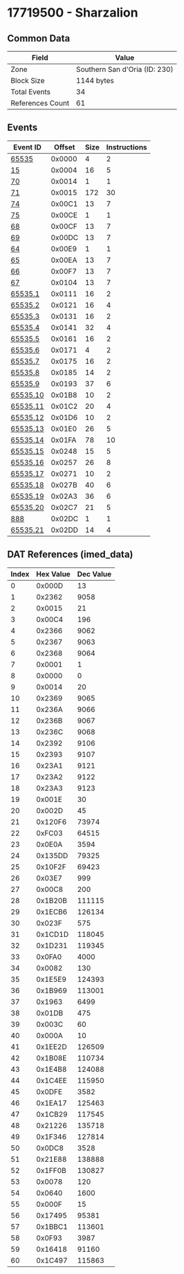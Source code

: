 # 17719500 - Sharzalion

## Common Data

| Field            | Value                         |
|------------------|-------------------------------|
| Zone             | Southern San d'Oria (ID: 230) |
| Block Size       | 1144 bytes                    |
| Total Events     | 34                            |
| References Count | 61                            |

## Events

| Event ID                  | Offset   |   Size |   Instructions |
|---------------------------|----------|--------|----------------|
| [65535](./65535.md)       | 0x0000   |      4 |              2 |
| [15](./15.md)             | 0x0004   |     16 |              5 |
| [70](./70.md)             | 0x0014   |      1 |              1 |
| [71](./71.md)             | 0x0015   |    172 |             30 |
| [74](./74.md)             | 0x00C1   |     13 |              7 |
| [75](./75.md)             | 0x00CE   |      1 |              1 |
| [68](./68.md)             | 0x00CF   |     13 |              7 |
| [69](./69.md)             | 0x00DC   |     13 |              7 |
| [64](./64.md)             | 0x00E9   |      1 |              1 |
| [65](./65.md)             | 0x00EA   |     13 |              7 |
| [66](./66.md)             | 0x00F7   |     13 |              7 |
| [67](./67.md)             | 0x0104   |     13 |              7 |
| [65535.1](./65535.1.md)   | 0x0111   |     16 |              2 |
| [65535.2](./65535.2.md)   | 0x0121   |     16 |              4 |
| [65535.3](./65535.3.md)   | 0x0131   |     16 |              2 |
| [65535.4](./65535.4.md)   | 0x0141   |     32 |              4 |
| [65535.5](./65535.5.md)   | 0x0161   |     16 |              2 |
| [65535.6](./65535.6.md)   | 0x0171   |      4 |              2 |
| [65535.7](./65535.7.md)   | 0x0175   |     16 |              2 |
| [65535.8](./65535.8.md)   | 0x0185   |     14 |              2 |
| [65535.9](./65535.9.md)   | 0x0193   |     37 |              6 |
| [65535.10](./65535.10.md) | 0x01B8   |     10 |              2 |
| [65535.11](./65535.11.md) | 0x01C2   |     20 |              4 |
| [65535.12](./65535.12.md) | 0x01D6   |     10 |              2 |
| [65535.13](./65535.13.md) | 0x01E0   |     26 |              5 |
| [65535.14](./65535.14.md) | 0x01FA   |     78 |             10 |
| [65535.15](./65535.15.md) | 0x0248   |     15 |              5 |
| [65535.16](./65535.16.md) | 0x0257   |     26 |              8 |
| [65535.17](./65535.17.md) | 0x0271   |     10 |              2 |
| [65535.18](./65535.18.md) | 0x027B   |     40 |              6 |
| [65535.19](./65535.19.md) | 0x02A3   |     36 |              6 |
| [65535.20](./65535.20.md) | 0x02C7   |     21 |              5 |
| [888](./888.md)           | 0x02DC   |      1 |              1 |
| [65535.21](./65535.21.md) | 0x02DD   |     14 |              4 |

## DAT References (imed_data)

|   Index | Hex Value   |   Dec Value |
|---------|-------------|-------------|
|       0 | 0x000D      |          13 |
|       1 | 0x2362      |        9058 |
|       2 | 0x0015      |          21 |
|       3 | 0x00C4      |         196 |
|       4 | 0x2366      |        9062 |
|       5 | 0x2367      |        9063 |
|       6 | 0x2368      |        9064 |
|       7 | 0x0001      |           1 |
|       8 | 0x0000      |           0 |
|       9 | 0x0014      |          20 |
|      10 | 0x2369      |        9065 |
|      11 | 0x236A      |        9066 |
|      12 | 0x236B      |        9067 |
|      13 | 0x236C      |        9068 |
|      14 | 0x2392      |        9106 |
|      15 | 0x2393      |        9107 |
|      16 | 0x23A1      |        9121 |
|      17 | 0x23A2      |        9122 |
|      18 | 0x23A3      |        9123 |
|      19 | 0x001E      |          30 |
|      20 | 0x002D      |          45 |
|      21 | 0x120F6     |       73974 |
|      22 | 0xFC03      |       64515 |
|      23 | 0x0E0A      |        3594 |
|      24 | 0x135DD     |       79325 |
|      25 | 0x10F2F     |       69423 |
|      26 | 0x03E7      |         999 |
|      27 | 0x00C8      |         200 |
|      28 | 0x1B20B     |      111115 |
|      29 | 0x1ECB6     |      126134 |
|      30 | 0x023F      |         575 |
|      31 | 0x1CD1D     |      118045 |
|      32 | 0x1D231     |      119345 |
|      33 | 0x0FA0      |        4000 |
|      34 | 0x0082      |         130 |
|      35 | 0x1E5E9     |      124393 |
|      36 | 0x1B969     |      113001 |
|      37 | 0x1963      |        6499 |
|      38 | 0x01DB      |         475 |
|      39 | 0x003C      |          60 |
|      40 | 0x000A      |          10 |
|      41 | 0x1EE2D     |      126509 |
|      42 | 0x1B08E     |      110734 |
|      43 | 0x1E4B8     |      124088 |
|      44 | 0x1C4EE     |      115950 |
|      45 | 0x0DFE      |        3582 |
|      46 | 0x1EA17     |      125463 |
|      47 | 0x1CB29     |      117545 |
|      48 | 0x21226     |      135718 |
|      49 | 0x1F346     |      127814 |
|      50 | 0x0DC8      |        3528 |
|      51 | 0x21E88     |      138888 |
|      52 | 0x1FF0B     |      130827 |
|      53 | 0x0078      |         120 |
|      54 | 0x0640      |        1600 |
|      55 | 0x000F      |          15 |
|      56 | 0x17495     |       95381 |
|      57 | 0x1BBC1     |      113601 |
|      58 | 0x0F93      |        3987 |
|      59 | 0x16418     |       91160 |
|      60 | 0x1C497     |      115863 |

